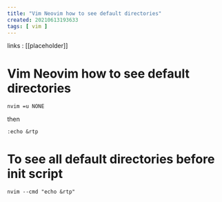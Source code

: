 ```yaml
---
title: "Vim Neovim how to see default directories"
created: 20210613193633
tags: [ vim ]
---
```


links
: [[placeholder]]

# Vim Neovim how to see default directories

`nvim =u NONE`

then

`:echo &rtp`

# To see all default directories before init script

`nvim --cmd "echo &rtp"`
